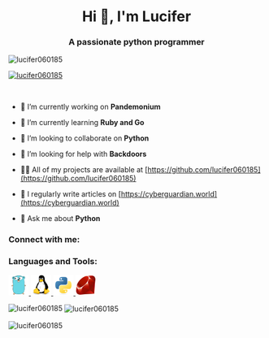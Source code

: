 <h1 align="center">Hi 👋, I'm Lucifer</h1>
<h3 align="center">A passionate python programmer</h3>

<p align="left"> <img src="https://komarev.com/ghpvc/?username=lucifer060185&label=Profile%20views&color=0e75b6&style=flat" alt="lucifer060185" /> </p>

<p align="left"> <a href="https://github.com/ryo-ma/github-profile-trophy"><img src="https://github-profile-trophy.vercel.app/?username=lucifer060185" alt="lucifer060185" /></a> </p>

<p align="left"> <a href="https://twitter.com/" target="blank"><img src="https://img.shields.io/twitter/follow/?logo=twitter&style=for-the-badge" alt="" /></a> </p>

- 🔭 I’m currently working on **Pandemonium**

- 🌱 I’m currently learning **Ruby and Go**

- 👯 I’m looking to collaborate on **Python**

- 🤝 I’m looking for help with **Backdoors**

- 👨‍💻 All of my projects are available at [https://github.com/lucifer060185](https://github.com/lucifer060185)

- 📝 I regularly write articles on [https://cyberguardian.world](https://cyberguardian.world)

- 💬 Ask me about **Python**

<h3 align="left">Connect with me:</h3>
<p align="left">
</p>

<h3 align="left">Languages and Tools:</h3>
<p align="left"> <a href="https://golang.org" target="_blank" rel="noreferrer"> <img src="https://raw.githubusercontent.com/devicons/devicon/master/icons/go/go-original.svg" alt="go" width="40" height="40"/> </a> <a href="https://www.linux.org/" target="_blank" rel="noreferrer"> <img src="https://raw.githubusercontent.com/devicons/devicon/master/icons/linux/linux-original.svg" alt="linux" width="40" height="40"/> </a> <a href="https://www.python.org" target="_blank" rel="noreferrer"> <img src="https://raw.githubusercontent.com/devicons/devicon/master/icons/python/python-original.svg" alt="python" width="40" height="40"/> </a> <a href="https://www.ruby-lang.org/en/" target="_blank" rel="noreferrer"> <img src="https://raw.githubusercontent.com/devicons/devicon/master/icons/ruby/ruby-original.svg" alt="ruby" width="40" height="40"/> </a> </p>

<p><img align="left" src="https://github-readme-stats.vercel.app/api/top-langs?username=lucifer060185&show_icons=true&locale=en&layout=compact" alt="lucifer060185" /></p>

<p>&nbsp;<img align="center" src="https://github-readme-stats.vercel.app/api?username=lucifer060185&show_icons=true&locale=en" alt="lucifer060185" /></p>

<p><img align="center" src="https://github-readme-streak-stats.herokuapp.com/?user=lucifer060185&" alt="lucifer060185" /></p>
